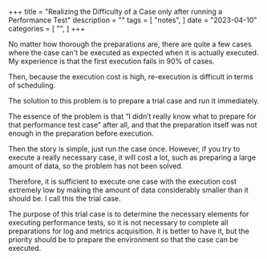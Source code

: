 +++
title = "Realizing the Difficulty of a Case only after running a Performance Test"
description = ""
tags = [
    "notes",
]
date = "2023-04-10"
categories = [
    "",
]
+++

No matter how thorough the preparations are, there are quite a few cases where the case can't be executed as expected when it is actually executed. My experience is that the first execution fails in 90% of cases.

Then, because the execution cost is high, re-execution is difficult in terms of scheduling.

The solution to this problem is to prepare a trial case and run it immediately.

The essence of the problem is that “I didn’t really know what to prepare for that performance test case” after all, and that the preparation itself was not enough in the preparation before execution.

Then the story is simple, just run the case once. However, if you try to execute a really necessary case, it will cost a lot, such as preparing a large amount of data, so the problem has not been solved.

Therefore, it is sufficient to execute one case with the execution cost extremely low by making the amount of data considerably smaller than it should be. I call this the trial case.

The purpose of this trial case is to determine the necessary elements for executing performance tests, so it is not necessary to complete all preparations for log and metrics acquisition. It is better to have it, but the priority should be to prepare the environment so that the case can be executed.
